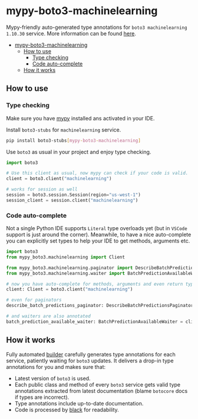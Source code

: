 # mypy-boto3-machinelearning

Mypy-friendly auto-generated type annotations for `boto3 machinelearning 1.10.30` service.
More information can be found [here](https://github.com/vemel/mypy_boto3).

- [mypy-boto3-machinelearning](#mypy-boto3-machinelearning)
  - [How to use](#how-to-use)
    - [Type checking](#type-checking)
    - [Code auto-complete](#code-auto-complete)
  - [How it works](#how-it-works)

## How to use

### Type checking

Make sure you have [mypy](https://github.com/python/mypy) installed ans activated in your IDE.

Install `boto3-stubs` for `machinelearning` service.

```bash
pip install boto3-stubs[mypy-boto3-machinelearning]
```

Use `boto3` as usual in your project and enjoy type checking.

```python
import boto3

# Use this client as usual, now mypy can check if your code is valid.
client = boto3.client("machinelearning")

# works for session as well
session = boto3.session.Session(region="us-west-1")
session_client = session.client("machinelearning")

```

### Code auto-complete

Not a single Python IDE supports `Literal` type overloads yet (but in `VSCode` support is just around the corner).
Meanwhile, to have a nice auto-complete you can explicitly set types to help your IDE to get methods, arguments etc.

```python
import boto3
from mypy_boto3.machinelearning import Client

from mypy_boto3.machinelearning.paginator import DescribeBatchPredictionsPaginator
from mypy_boto3.machinelearning.waiter import BatchPredictionAvailableWaiter

# now you have auto-complete for methods, arguments and even return types
client: Client = boto3.client("machinelearning")

# even for paginators
describe_batch_predictions_paginator: DescribeBatchPredictionsPaginator = client.get_paginator("describe_batch_predictions")

# and waiters are also annotated
batch_prediction_available_waiter: BatchPredictionAvailableWaiter = client.get_waiter("batch_prediction_available")
```

## How it works

Fully automated [builder](https://github.com/vemel/mypy_boto3) carefully generates
type annotations for each service, patiently waiting for `boto3` updates. It delivers
a drop-in type annotations for you and makes sure that:

- Latest version of `boto3` is used.
- Each public class and method of every `boto3` service gets valid type annotations
  extracted from latest documentation (blame `botocore` docs if types are incorrect).
- Type annotations include up-to-date documentation.
- Code is processed by [black](https://github.com/psf/black) for readability.